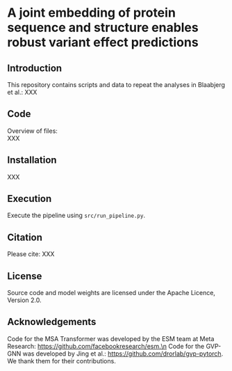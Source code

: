# A joint embedding of protein sequence and structure enables robust variant effect predictions

## Introduction
This repository contains scripts and data to repeat the analyses in Blaabjerg et al.:
XXX

## Code
Overview of files:<br>
XXX

## Installation
XXX

## Execution
Execute the pipeline using `src/run_pipeline.py`.

## Citation
Please cite:
XXX

## License
Source code and model weights are licensed under the Apache Licence, Version 2.0.

## Acknowledgements
Code for the MSA Transformer was developed by the ESM team at Meta Research: https://github.com/facebookresearch/esm.\n
Code for the GVP-GNN was developed by Jing et al.: https://github.com/drorlab/gvp-pytorch.
We thank them for their contributions.

